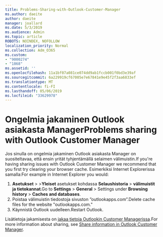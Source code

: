 ```yaml
---
title: Problems-Sharing-with-Outlook-Customer-Manager
ms.author: daeite
author: daeite
manager: joallard
ms.date: 5/3/2019
ms.audience: Admin
ms.topic: article
ROBOTS: NOINDEX, NOFOLLOW
localization_priority: Normal
ms.collection: Adm_O365
ms.custom:
- "9000274"
- "1868"
ms.assetid: ''
ms.openlocfilehash: 11a1bf07a081ce074dd9ab1fccb001f0bd3e39af
ms.sourcegitcommit: 6a229919cf67005e7e67841e9e45f2f3aa6833ef
ms.translationtype: MT
ms.contentlocale: fi-FI
ms.lasthandoff: 05/06/2019
ms.locfileid: "33629978"
---
```

# <a name="problems-sharing-with-outlook-customer-manager"></a><span data-ttu-id="be4f8-102">Ongelmia jakaminen Outlook asiakasta Manager</span><span class="sxs-lookup"><span data-stu-id="be4f8-102">Problems sharing with Outlook Customer Manager</span></span> 

<span data-ttu-id="be4f8-103">Jos sinulla on ongelmia jakaminen Outlook asiakasta Manager on suositeltavaa, että ensin yrität tyhjentämällä selaimen välimuistin.</span><span class="sxs-lookup"><span data-stu-id="be4f8-103">If you're having sharing issues with Outlook Customer Manager we recommend that you first try clearing your browser cache.</span></span> <span data-ttu-id="be4f8-104">Esimerkiksi Internet Explorerissa samalla:</span><span class="sxs-lookup"><span data-stu-id="be4f8-104">For example in Internet Explorer you would:</span></span>
1. <span data-ttu-id="be4f8-105">**Asetukset** > >**Yleiset** asetukset kohdassa **Selaushistoria** > **välimuistit ja tietokannat**.</span><span class="sxs-lookup"><span data-stu-id="be4f8-105">Go to **Settings** > **General** > Settings under **Browsing history** > **Caches and databases**.</span></span>
2. <span data-ttu-id="be4f8-106">Poistaa välimuistin tiedostoja sivuston ”outlookapps.com”.</span><span class="sxs-lookup"><span data-stu-id="be4f8-106">Delete cache files for the website "outlookapps.com."</span></span>
3. <span data-ttu-id="be4f8-107">Käynnistä Outlook uudelleen.</span><span class="sxs-lookup"><span data-stu-id="be4f8-107">Restart Outlook.</span></span>

<span data-ttu-id="be4f8-108">Lisätietoja jakamisesta on [jakaa tietoja Outlookin Customer Managerissa](https://support.office.com/article/4f26cc69-67da-4cd5-b344-02d1a4799310%20).</span><span class="sxs-lookup"><span data-stu-id="be4f8-108">For more information about sharing, see [Share information in Outlook Customer Manager](https://support.office.com/article/4f26cc69-67da-4cd5-b344-02d1a4799310%20).</span></span> 
